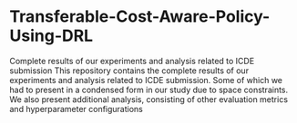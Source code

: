 # Transferable-Cost-Aware-Policy-Using-DRL
Complete results of our experiments and analysis related to ICDE submission
This repository contains the complete results of our experiments and analysis related to ICDE submission.  Some of which we had to present in a condensed form in our study due to space constraints. We also present additional analysis, consisting of other evaluation metrics and hyperparameter configurations

